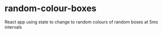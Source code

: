 # random-colour-boxes
React app using state to change to random colours of random boxes at 5ms intervals
